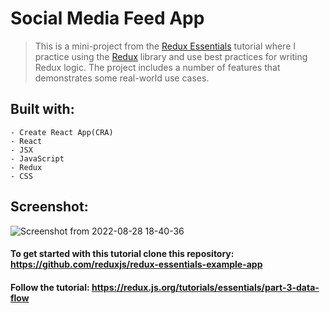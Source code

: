 # Social Media Feed App
> This is a mini-project from the [Redux Essentials](https://redux.js.org/tutorials/essentials/part-3-data-flow) tutorial where I practice using the [Redux](https://redux.js.org/) library and use best practices for writing Redux logic. The project includes a number of features that demonstrates some real-world use cases. 

## Built with:
```
- Create React App(CRA)
- React
- JSX
- JavaScript
- Redux
- CSS
```

## Screenshot:

![Screenshot from 2022-08-28 18-40-36](https://user-images.githubusercontent.com/79658534/187082452-b381a2b4-2205-47ef-a4a1-36c04de1950a.png)

#### To get started with this tutorial clone this repository: https://github.com/reduxjs/redux-essentials-example-app
#### Follow the tutorial: https://redux.js.org/tutorials/essentials/part-3-data-flow
